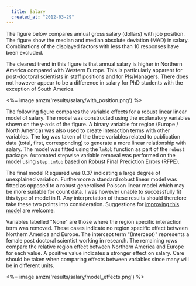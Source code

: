 ```yaml
---
  title: Salary
  created_at: "2012-03-29"
---
```


The figure below compares annual gross salary (dollars) with job position. The 
figure show the median and median absolute deviation (MAD) in salary. 
Combinations of the displayed factors with less than 10 responses have been 
excluded.

The clearest trend in this figure is that annual salary is higher in Northern 
America compared with Western Europe. This is particularly apparent for 
post-doctoral scientists in staff positions and for PIs/Managers. There does 
not however appear to be a difference in salary for PhD students with the 
exception of South America.

<%= image amzn('results/salary/with_position.png') %>

The following figure compares the variable effects for a robust linear linear 
model of salary. The model was constructed using the explanatory variables 
shown on the y-axis of the figure. A binary variable for region (Europe / North 
America) was also used to create interaction terms with other variables. The 
log was taken of the three variables related to publication data (total, first, 
corresponding) to generate a more linear relationship with salary. The model 
was fitted using the `lmRob` function as part of the `robust` package. 
Automated stepwise variable removal was performed on the model using 
`step.lmRob` based on Robust Final Prediction Errors (RFPE).

The final model R squared was 0.37 indicating a large degree of unexplained 
variation. Furthermore a standard robust linear model was fitted as opposed to 
a robust generalised Poisson linear model which may be more suitable for count 
data. I was however unable to successfully fit this type of model in R. Any 
interpretation of these results should therefore take these two points into 
consideration. Suggestions for [improving this model][code] are welcome.

Variables labelled "None" are those where the region specific interaction term 
was removed. These cases indicate no region specific effect between Northern 
America and Europe. The intercept term "(Intercept)" represents a female post 
doctoral scientist working in research. The remaining rows compare the relative 
region effect between Northern America and Europe for each value. A positive 
value indicates a stronger effect on salary. Care should be taken when 
comparing effects between variables since many will be in different units.

<%= image amzn('results/salary/model_effects.png') %>

[code]: https://github.com/michaelbarton/bioinformatics-survey-analysis/tree/analysis/2012/models
